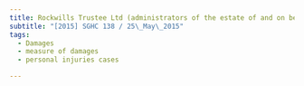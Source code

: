 ```yaml
---
title: Rockwills Trustee Ltd (administrators of the estate of and on behalf of the dependants of Heng 
subtitle: "[2015] SGHC 138 / 25\_May\_2015"
tags:
  - Damages
  - measure of damages
  - personal injuries cases

---
```


